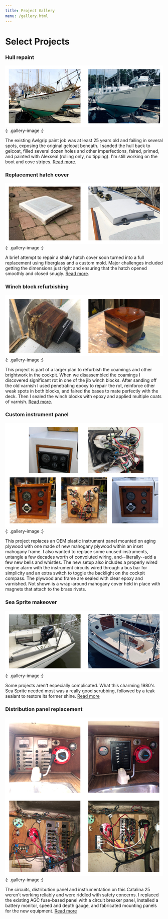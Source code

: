 ```yaml
---
title: Project Gallery
menu: /gallery.html
---
```


# Select Projects #


### Hull repaint ###

![Hull repaint](assets/img/gallery/project-gallery-hull-repaint.jpg)
{: .gallery-image :}

The existing Awlgrip paint job was at least 25 years old and failing in several spots, exposing
the original gelcoat beneath. I sanded the hull back to gelcoat, filled several dozen holes
and other imperfections, faired, primed, and painted with Alexseal (rolling only, no tipping).
I'm still working on the boot and cove stripes.
[Read more](projects/hull/2020-07-01-overview.html).

### Replacement hatch cover ###

![Replacement hatch cover](assets/img/gallery/project-gallery-hatch-cover.jpg)
{: .gallery-image :}

A brief attempt to repair a shaky hatch cover soon turned into a full replacement using
fiberglass and a custom mold. Major challenges included getting the dimensions just right
and ensuring that the hatch opened smoothly and closed snugly.
[Read more](projects/hatch-cover/2021-01-01-overview.html).

### Winch block refurbishing ###

![Refurbished winch blocks](assets/img/gallery/project-gallery-winch-block.jpg)
{: .gallery-image :}

This project is part of a larger plan to refurbish the coamings and other
brightwork in the cockpit. When we disassembled the coamings I discovered significant
rot in one of the jib winch blocks. After sanding off the old varnish I used penetrating
epoxy to repair the rot, reinforce other weak spots in both blocks, and faired the bases to mate perfectly
with the deck. Then I sealed the winch blocks with epoxy and applied multiple coats of varnish.
[Read more](projects/coamings/2021-02-01-winch-blocks.html).

### Custom instrument panel ###

![Custom instrument panel](assets/img/gallery/project-gallery-instrument-panel.jpg)
{: .gallery-image :}

This project replaces an OEM plastic instrument panel mounted on aging plywood with
one made of new mahogany plywood within an inset mahogany frame. I also wanted to replace
some unused instruments, untangle a few decades worth of convoluted wiring, and--literally--add
a few new bells and whistles. The new setup also includes a properly wired engine alarm
with the instrument circuits wired through a bus bar for simplicity
and an extra switch to toggle the backlight on the cockpit compass. The plywood and frame
are sealed with clear epoxy and varnished. Not shown is a wrap-around mahogany cover held
in place with magnets that attach to the brass rivets.


### Sea Sprite makeover ###

![Sea Sprite makeover](assets/img/gallery/project-gallery-sea-sprite.jpg)
{: .gallery-image :}

Some projects aren't especially complicated. What this charming 1980's Sea Sprite needed most
was a really good scrubbing, followed by a teak sealant to restore its former shine.
[Read more](recent/2022-09-03-sea-sprite.html)


### Distribution panel replacement ###

![New distribution panel](assets/img/gallery/project-gallery-dist-panel.jpg)
{: .gallery-image :}

The circuits, distribution panel and instrumentation on this Catalina 25 weren't working reliably
and were riddled with safety concerns. I replaced the existing AGC fuse-based panel with a
circuit breaker panel, installed a battery monitor, speed and depth gauge, and fabricated
mounting panels for the new equipment.
[Read more](recent/2022-05-21-catalina-electrics.html)